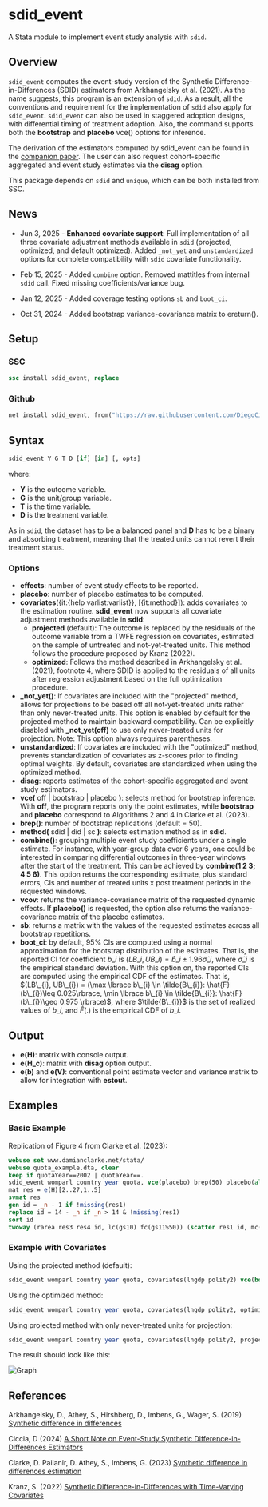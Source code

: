 # sdid_event

A Stata module to implement event study analysis with `sdid`.

## Overview

`sdid_event` computes the event-study version of the Synthetic Difference-in-Differences (SDID) estimators from Arkhangelsky et al. (2021). As the name suggests, this program is an extension of `sdid`. As a result, all the conventions and requirement for the implementation of `sdid` also apply for `sdid_event`. `sdid_event` can also be used in staggered adoption designs, with differential timing of treatment adoption. Also, the command supports both the **bootstrap** and **placebo** vce() options for inference.

The derivation of the estimators computed by sdid_event can be found in the [companion paper](https://arxiv.org/abs/2407.09565).
The user can also request cohort-specific aggregated and event study estimates via the **disag** option.

This package depends on `sdid` and `unique`, which can be both installed from SSC.

## News

+ Jun 3, 2025 - **Enhanced covariate support**: Full implementation of all three covariate adjustment methods available in `sdid` (projected, optimized, and default optimized). Added `_not_yet` and `unstandardized` options for complete compatibility with `sdid` covariate functionality.

+ Feb 15, 2025 - Added `combine` option. Removed mattitles from internal `sdid` call. Fixed missing coefficients/variance bug.

+ Jan 12, 2025 - Added coverage testing options `sb` and `boot_ci`.

+ Oct 31, 2024 - Added bootstrap variance-covariance matrix to ereturn().

## Setup

### SSC

```stata
ssc install sdid_event, replace
```

### Github

```stata
net install sdid_event, from("https://raw.githubusercontent.com/DiegoCiccia/sdid/main/sdid_event") replace
```

## Syntax

```stata
sdid_event Y G T D [if] [in] [, opts]
```

where:

+ **Y** is the outcome variable.
+ **G** is the unit/group variable.
+ **T** is the time variable.
+ **D** is the treatment variable.

As in `sdid`, the dataset has to be a balanced panel and **D** has to be a binary and absorbing treatment, meaning that the treated units cannot revert their treatment status.

### Options

+ **effects**: number of event study effects to be reported.
+ **placebo**: number of placebo estimates to be computed.
+ **covariates**({it:{help varlist:varlist}}, [{it:method}]): adds covariates to the estimation routine. **sdid_event** now supports all covariate adjustment methods available in **sdid**:
  + **projected** (default): The outcome is replaced by the residuals of the outcome variable from a TWFE regression on covariates, estimated on the sample of untreated and not-yet-treated units. This method follows the procedure proposed by Kranz (2022).
  + **optimized**: Follows the method described in Arkhangelsky et al. (2021), footnote 4, where SDID is applied to the residuals of all units after regression adjustment based on the full optimization procedure.
+ **_not_yet()**: If covariates are included with the "projected" method, allows for projections to be based off all not-yet-treated units rather than only never-treated units. This option is enabled by default for the projected method to maintain backward compatibility. Can be explicitly disabled with **_not_yet(off)** to use only never-treated units for projection. Note: This option always requires parentheses.
+ **unstandardized**: If covariates are included with the "optimized" method, prevents standardization of covariates as z-scores prior to finding optimal weights. By default, covariates are standardized when using the optimized method.
+ **disag**: reports estimates of the cohort-specific aggregated and event study estimators.
+ **vce(** off | bootstrap | placebo **)**: selects method for bootstrap inference. With **off**, the program reports only the point estimates, while **bootstrap** and **placebo** correspond to Algorithms 2 and 4 in Clarke et al. (2023).
+ **brep()**: number of bootstrap replications (default = 50).
+ **method(** sdid | did | sc **)**: selects estimation method as in **sdid**.
+ **combine()**: grouping multiple event study coefficients under a single estimate. For instance, with year-group data over 6 years, one could be interested in comparing differential outcomes in three-year windows after the start of the treatment. This can be achieved by **combine(1 2 3; 4 5 6)**. This option returns the corresponding estimate, plus standard errors, CIs and number of treated units x post treatment periods in the requested windows.
+ **vcov**: returns the variance-covariance matrix of the requested dynamic effects. If **placebo()** is requested, the option also returns the variance-covariance matrix of the placebo estimates.
+ **sb**: returns a matrix with the values of the requested estimates across all bootstrap repetitions.
+ **boot_ci**: by default, 95% CIs are computed using a normal approximation for the bootstrap distribution of the estimates. That is, the reported CI for coefficient $b\_{i}$ is $(LB\_{i}, UB\_{i}) = \hat{b}\_{i} \pm 1.96 \hat{\sigma}\_{i}$, where $\hat{\sigma}\_{i}$ is the empirical standard deviation. With this option on, the reported CIs are computed using the empirical CDF of the estimates. That is, $(LB\_{i}, UB\_{i}) = (\max \lbrace b\_{i} \in \tilde{B\_{i}}: \hat{F}(b\_{i})\leq 0.025\rbrace, \min \lbrace b\_{i} \in \tilde{B\_{i}}: \hat{F}(b\_{i})\geq 0.975 \rbrace)$, where $\tilde{B\_{i}}$ is the set of realized values of $b\_{i}$, and $\hat{F}(.)$ is the empirical CDF of $b\_{i}$.

## Output

+ **e(H)**: matrix with console output.
+ **e(H_c)**: matrix with **disag** option output.
+ **e(b)** and **e(V)**: conventional point estimate vector and variance matrix to allow for integration with **estout**.

## Examples

### Basic Example

Replication of Figure 4 from Clarke et al. (2023):

```stata
webuse set www.damianclarke.net/stata/
webuse quota_example.dta, clear
keep if quotaYear==2002 | quotaYear==.
sdid_event womparl country year quota, vce(placebo) brep(50) placebo(all)
mat res = e(H)[2..27,1..5]
svmat res
gen id = _n - 1 if !missing(res1)
replace id = 14 - _n if _n > 14 & !missing(res1)
sort id
twoway (rarea res3 res4 id, lc(gs10) fc(gs11%50)) (scatter res1 id, mc(blue) ms(d)), legend(off) title(sdid_event) xtitle(Relative time to treatment change) ytitle(Women in Parliament) yline(0, lc(red) lp(-)) xline(0, lc(black) lp(solid))
```

### Example with Covariates

Using the projected method (default):

```stata
sdid_event womparl country year quota, covariates(lngdp polity2) vce(bootstrap) brep(100)
```

Using the optimized method:

```stata
sdid_event womparl country year quota, covariates(lngdp polity2, optimized) vce(bootstrap) brep(100)
```

Using projected method with only never-treated units for projection:

```stata
sdid_event womparl country year quota, covariates(lngdp polity2, projected) _not_yet(off) vce(bootstrap) brep(100)
```

The result should look like this:

![Graph](https://github.com/user-attachments/assets/4a417ca3-9c86-45d5-80aa-ec82364a9f63)

## References

Arkhangelsky, D., Athey, S., Hirshberg, D., Imbens, G., Wager, S. (2019) [Synthetic difference in differences](https://www.nber.org/papers/w25532)

Ciccia, D (2024) [A Short Note on Event-Study Synthetic Difference-in-Differences Estimators](https://arxiv.org/abs/2407.09565)

Clarke, D. Pailanir, D. Athey, S., Imbens, G. (2023) [Synthetic difference in differences estimation](https://arxiv.org/abs/2301.11859)

Kranz, S. (2022) [Synthetic Difference-in-Differences with Time-Varying Covariates](https://github.com/skranz/xsynthdid/blob/main/paper/synthdid_with_covariates.pdf)
